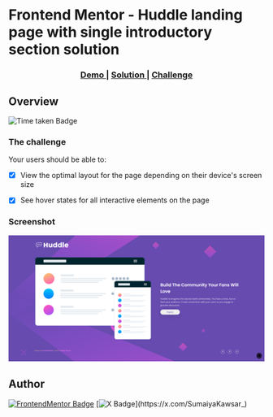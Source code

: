 # Frontend Mentor - Huddle landing page with single introductory section solution

<div align="center">
  <h3>
    <a href="https://sumaiyakawsar.github.io/frontend-mentor-challenges-using-react/#/project43">
      Demo
    </a>
    <span> | </span>
    <a href="https://github.com/sumaiyakawsar/frontend-mentor-challenges-using-react/tree/main/src/pages/43-huddle-landing-page">
      Solution
    </a>
    <span> | </span>
    <a href="https://www.frontendmentor.io/challenges/huddle-landing-page-with-a-single-introductory-section-B_2Wvxgi0">
      Challenge
    </a>
  </h3>
</div>
 

 

## Overview
 ![Time taken Badge](https://img.shields.io/badge/Time_Taken-45m-6abecd?style=plastic) 

### The challenge

Your users should be able to:

- [x] View the optimal layout for the page depending on their device's screen size
- [x] See hover states for all interactive elements on the page


### Screenshot

![Screenshot](../homepage/images/project43-huddle-landing-page.png)


## Author

[![FrontendMentor Badge](https://img.shields.io/badge/-_SumaiyaKawsar_-3F54A3?style=plastic&labelColor=3F54A3&logo=frontend-mentor&logoColor=white&link=https://www.frontendmentor.io/profile/sumaiyakawsar)](https://www.frontendmentor.io/profile/sumaiyakawsar) [![X Badge](https://img.shields.io/badge/-_SumaiyaKawsar_-black?style=plastic&labelColor=black&logo=X&logoColor=white&link=https://x.com/SumaiyaKawsar_)](https://x.com/SumaiyaKawsar_)